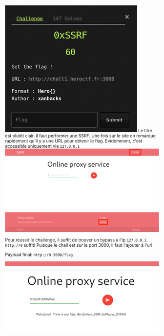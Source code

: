 ![Screen](../img/Pasted%20image%2020210426184918.png)
Le titre est plutôt clair, il faut performer une SSRF.
Une fois sur le site on remarque rapidement qu'il y a une URL pour obtenir le flag. Evidemment, c'est accessible uniquement via `127.0.0.1`
![Screen](../img/Pasted%20image%2020210426184956.png)

Pour réussir le challenge, il suffit de trouver un bypass à l'ip `127.0.0.1`.
`http://0` suffit! Puisque le chall est sur le port 3000, il faut l'ajouter à l'url

Payload final:
`http://0:3000/flag`

![Screen](../img/Pasted%20image%2020210426185136.png)
